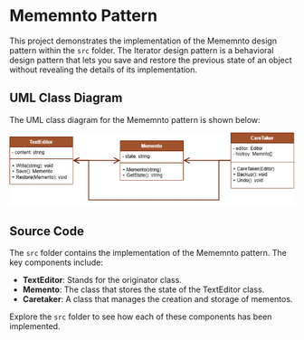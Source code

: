  # Mememnto Pattern

This project demonstrates the implementation of the Mememnto design pattern within the `src` folder. 
The Iterator design pattern is a behavioral design pattern that lets you save and restore the previous state of an object without revealing the details of its implementation.

## UML Class Diagram

The UML class diagram for the Mememnto pattern is shown below:

![UML Class Diagram](../memento/documentation/memento.drawio.png)

## Source Code

The `src` folder contains the implementation of the Mememnto pattern. The key components include:

- **TextEditor**: Stands for the originator class.
- **Memento**: The class that stores the state of the TextEditor class.
- **Caretaker**: A class that manages the creation and storage of mementos.

Explore the `src` folder to see how each of these components has been implemented.
